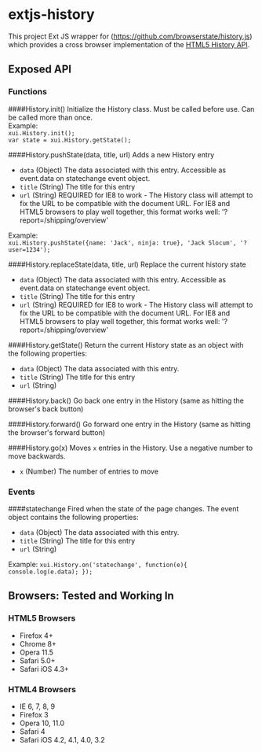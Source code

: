 extjs-history
=============

This project Ext JS wrapper for (https://github.com/browserstate/history.js) which provides a cross 
browser implementation of the [HTML5 History API](https://developer.mozilla.org/en-US/docs/DOM/Manipulating_the_browser_history). 

## Exposed API

### Functions

####History.init()
Initialize the History class. Must be called before use. Can be called more than once.<br/>
Example:<br/>
`xui.History.init();`<br/>
`var state = xui.History.getState();`

####History.pushState(data, title, url)
Adds a new History entry
- `data` (Object) The data associated with this entry. Accessible as event.data on statechange event object.
- `title` (String) The title for this entry
- `url`  (String) REQUIRED for IE8 to work - The History class will attempt to fix the URL to be compatible with the document URL. For IE8 and HTML5 browsers to play well together, this format works well: '?report=/shipping/overview'

Example:<br/>
`xui.History.pushState({name: 'Jack', ninja: true}, 'Jack Slocum', '?user=1234');`

####History.replaceState(data, title, url)
Replace the current history state
- `data` (Object) The data associated with this entry. Accessible as event.data on statechange event object.
- `title` (String) The title for this entry
- `url`  (String) REQUIRED for IE8 to work - The History class will attempt to fix the URL to be compatible with the document URL. For IE8 and HTML5 browsers to play well together, this format works well: '?report=/shipping/overview'

####History.getState()
Return the current History state as an object with the following properties:
- `data` (Object) The data associated with this entry. 
- `title` (String) The title for this entry
- `url`  (String) 

####History.back()
Go back one entry in the History (same as hitting the browser's back button)

####History.forward()
Go forward one entry in the History (same as hitting the browser's forward button)

####History.go(x)
Moves `x` entries in the History. Use a negative number to move backwards.
- `x` (Number) The number of entries to move 

### Events

####statechange
Fired when the state of the page changes. The event object contains the following properties:
- `data` (Object) The data associated with this entry. 
- `title` (String) The title for this entry
- `url`  (String) 

Example:
`xui.History.on('statechange', function(e){
    console.log(e.data);
});`

## Browsers: Tested and Working In

### HTML5 Browsers

- Firefox 4+
- Chrome 8+
- Opera 11.5
- Safari 5.0+
- Safari iOS 4.3+

### HTML4 Browsers

- IE 6, 7, 8, 9
- Firefox 3
- Opera 10, 11.0
- Safari 4
- Safari iOS 4.2, 4.1, 4.0, 3.2




